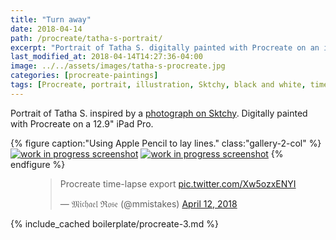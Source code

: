 ```yaml
---
title: "Turn away"
date: 2018-04-14
path: /procreate/tatha-s-portrait/
excerpt: "Portrait of Tatha S. digitally painted with Procreate on an iPad."
last_modified_at: 2018-04-14T14:27:36-04:00
image: ../../assets/images/tatha-s-procreate.jpg
categories: [procreate-paintings]
tags: [Procreate, portrait, illustration, Sktchy, black and white, time lapse]
---
```


Portrait of Tatha S. inspired by a [photograph on Sktchy](https://sktchy.com/Eoee2D). Digitally painted with Procreate on a 12.9" iPad Pro.

{% figure caption:"Using Apple Pencil to lay lines." class:"gallery-2-col" %}
[![work in progress screenshot](../../assets/images/tatha-s-progress-1.jpg)](../../assets/images/tatha-s-progress-1-lg.jpg)
[![work in progress screenshot](../../assets/images/tatha-s-progress-2.jpg)](../../assets/images/tatha-s-progress-2-lg.jpg)
{% endfigure %}

<figure>
  <blockquote class="twitter-tweet" data-conversation="none" data-lang="en"><p lang="en" dir="ltr">Procreate time-lapse export <a href="https://t.co/Xw5ozxENYI">pic.twitter.com/Xw5ozxENYI</a></p>&mdash; 𝔐𝔦𝔠𝔥𝔞𝔢𝔩 ℜ𝔬𝔰𝔢 (@mmistakes) <a href="https://twitter.com/mmistakes/status/984246043511607297?ref_src=twsrc%5Etfw">April 12, 2018</a></blockquote>
  <script async src="https://platform.twitter.com/widgets.js" charset="utf-8"></script>
</figure>

{% include_cached boilerplate/procreate-3.md %}
